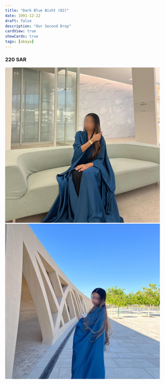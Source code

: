 ```yaml
---
title: "Dark Blue Bisht (02)"
date: 1991-12-22
draft: false
description: "Our Second Drop"
cardView: true
showCards: true
tags: [abaya]
---
```


### 220 SAR

![Example](img/2024-06-04_22-39-07_UTC_1.jpg)
![Example](img/2024-06-04_22-40-11_UTC_3.jpg)
